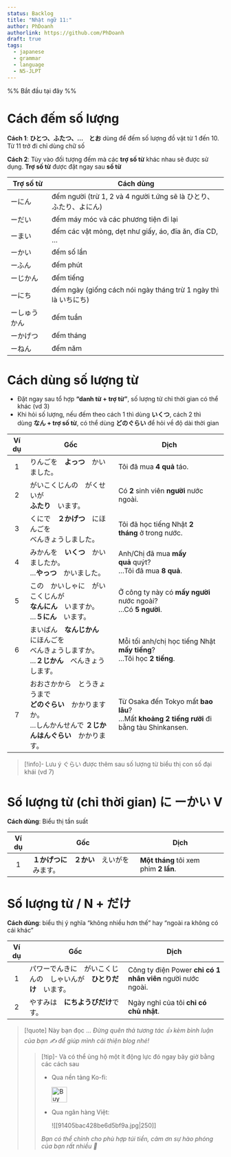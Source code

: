 ```yaml
---
status: Backlog
title: "Nhật ngữ 11:"
author: PhDoanh
authorlink: https://github.com/PhDoanh
draft: true
tags:
  - japanese
  - grammar
  - language
  - N5-JLPT
---
```

%% Bắt đầu tại đây %%
# Cách đếm số lượng
**Cách 1**: **ひとつ、ふたつ、…　とお** dùng để đếm số lượng đồ vật từ 1 đến 10. Từ 11 trở đi chỉ dùng chữ số

**Cách 2**: Tùy vào đối tượng đếm mà các **trợ số từ** khác nhau sẽ được sử dụng. **Trợ số từ** được đặt ngay sau **số từ**

| Trợ số từ | Cách dùng                                                   |
| --------- | ----------------------------------------------------------- |
| ーにん       | đếm người (trừ 1, 2 và 4 người t.ứng sẽ là ひとり、ふたり、よにん)     |
| ーだい       | đếm máy móc và các phương tiện đi lại                       |
| ーまい       | đếm các vật mỏng, dẹt như giấy, áo, đĩa ăn, đĩa CD, …       |
| ーかい       | đếm số lần                                                  |
| ーふん       | đếm phút                                                    |
| ーじかん      | đếm tiếng                                                   |
| ーにち       | đếm ngày (giống cách nói ngày tháng trừ 1 ngày thì là いちにち) |
| ーしゅうかん    | đếm tuần                                                    |
| ーかげつ      | đếm tháng                                                   |
| ーねん       | đếm năm                                                     |

# Cách dùng số lượng từ
- Đặt ngay sau tổ hợp **“danh từ + trợ từ”**, số lượng từ chỉ thời gian có thể khác (vd 3)
- Khi hỏi số lượng, nếu đếm theo cách 1 thì dùng **いくつ**, cách 2 thì dùng **なん + trợ số từ**, có thể dùng **どのぐらい** để hỏi về độ dài thời gian

| Ví dụ | Gốc                                                                                                                          | Dịch                                                                                          |
|:-----:| ---------------------------------------------------------------------------------------------------------------------------- | --------------------------------------------------------------------------------------------- |
|   1   | りんごを　**よっつ**　かいました。                                                                                           | Tôi đã mua **4 quả** táo.                                                                     |
|   2   | がいこくじんの　がくせいが　  <br>**ふたり**　います。                                                                       | Có **2** sinh viên **người** nước ngoài.                                                      |
|   3   | くにで　**２かげつ**　にほんごを　  <br>べんきょうしました。                                                                 | Tôi đã học tiếng Nhật **2 tháng** ở trong nước.                                               |
|   4   | みかんを　**いくつ**　かいましたか。  <br>…**やっつ**　かいました。                                                          | Anh/Chị đã mua **mấy quả** quýt?  <br>…Tôi đã mua **8 quả**.                                  |
|   5   | この　かいしゃに　がいこくじんが　  <br>**なんにん**　いますか。  <br>…**５にん**　います。                                  | Ở công ty này có **mấy người**  <br>nước ngoài?  <br>…Có **5 người**.                         |
|   6   | まいばん　**なんじかん**　にほんごを　  <br>べんきょうしますか。  <br>…**２じかん**　べんきょうします。                      | Mỗi tối anh/chị học tiếng Nhật  <br>**mấy tiếng**?  <br>…Tôi học **2 tiếng**.                 |
|  ７   | おおさかから　とうきょうまで　  <br>**どのぐらい**　かかりますか。  <br>…しんかんせんで **２じかんはんぐらい**　かかります。 | Từ Osaka đến Tokyo mất **bao lâu**?  <br>…Mất **khoảng 2 tiếng rưỡi** đi bằng tàu Shinkansen. |

> [!info]- Lưu ý
> ぐらい được thêm sau số lượng từ biểu thị con số đại khái (vd 7)

# Số lượng từ (chỉ thời gian) に ーかい V
**Cách dùng**: Biểu thị tần suất

| Ví dụ | Gốc                                        | Dịch                                  |
|:-----:| ------------------------------------------ | ------------------------------------- |
|   1   | **１かげつに　２かい**　えいがを　みます。 | **Một tháng** tôi xem phim **2 lần**. |

# Số lượng từ / N + だけ
**Cách dùng**: biểu thị ý nghĩa “không nhiều hơn thế” hay “ngoài ra không có cái khác”

| Ví dụ | Gốc                                  | Dịch                                                        |
| :---: | ------------------------------------ | ----------------------------------------------------------- |
|   1   | パワーでんきに　がいこくじんの　しゃいんが　**ひとりだけ**　います。 | Công ty điện Power **chỉ có 1 nhân viên** người nước ngoài. |
|   2   | やすみは　**にちようびだけ**です。                  | Ngày nghỉ của tôi **chỉ có chủ nhật**.                      |

> [!quote] Này bạn đọc ...
> *Đừng quên thả tương tác 👍 kèm bình luận của bạn ✍️ để giúp mình cải thiện blog nhé!* 
> > [!tip]- Và có thể ủng hộ một ít động lực đó ngay bây giờ bằng các cách sau
> > - Qua nền tảng Ko-fi:
> > 
> >   <a href='https://ko-fi.com/M4M111S8CI' target='_blank'><img height='36' style='border:0px;height:36px;' src='https://storage.ko-fi.com/cdn/kofi3.png?v=3' border='0' alt='Buy Me a Coffee at ko-fi.com' /></a>
> > - Qua ngân hàng Việt:
> >   
> >   ![[91405bac428be6d5bf9a.jpg|250]]
> > 
> > *Bạn có thể chỉnh cho phù hợp túi tiền, cảm ơn sự hào phóng của bạn rất nhiều 🥰*